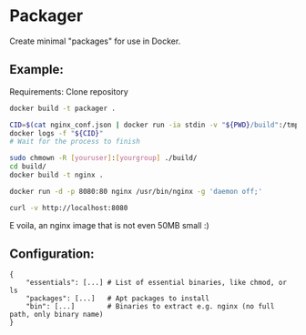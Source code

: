 Packager
===

Create minimal "packages" for use in Docker.

Example:
-
Requirements: Clone repository
```bash
docker build -t packager .

CID=$(cat nginx_conf.json | docker run -ia stdin -v "${PWD}/build":/tmp/build packager)
docker logs -f "${CID}"
# Wait for the process to finish

sudo chmown -R [youruser]:[yourgroup] ./build/
cd build/
docker build -t nginx .

docker run -d -p 8080:80 nginx /usr/bin/nginx -g 'daemon off;'

curl -v http://localhost:8080
```

E voila, an nginx image that is not even 50MB small :)

Configuration:
-
```
{
    "essentials": [...] # List of essential binaries, like chmod, or ls
    "packages": [...]   # Apt packages to install
    "bin": [...]        # Binaries to extract e.g. nginx (no full path, only binary name)
}
```
